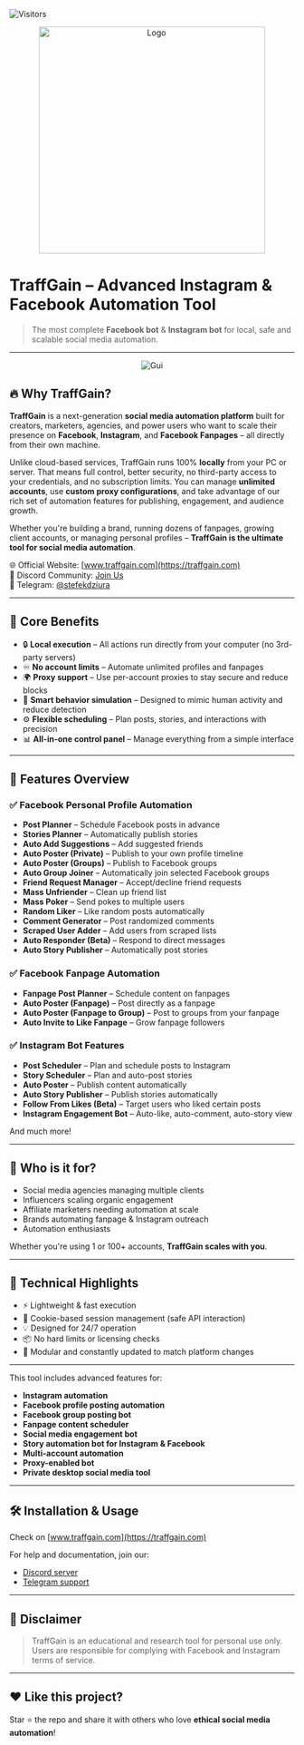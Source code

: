 ![Visitors](https://visitor-badge.laobi.icu/badge?page_id=traffgain.traffgain.readme) 

<p align="center">
  <img src="https://i.imgur.com/tYapzOE.png" alt="Logo" width="400" />
</p>


# TraffGain – Advanced Instagram & Facebook Automation Tool

> The most complete **Facebook bot** & **Instagram bot** for local, safe and scalable social media automation.

---

<p align="center">
  <img src="https://i.imgur.com/IQl4vgZ.png" alt="Gui" />
</p>

## 🔥 Why TraffGain?

**TraffGain** is a next-generation **social media automation platform** built for creators, marketers, agencies, and power users who want to scale their presence on **Facebook**, **Instagram**, and **Facebook Fanpages** – all directly from their own machine.

Unlike cloud-based services, TraffGain runs 100% **locally** from your PC or server. That means full control, better security, no third-party access to your credentials, and no subscription limits. You can manage **unlimited accounts**, use **custom proxy configurations**, and take advantage of our rich set of automation features for publishing, engagement, and audience growth.

Whether you're building a brand, running dozens of fanpages, growing client accounts, or managing personal profiles – **TraffGain is the ultimate tool for social media automation**.

🌐 Official Website: [www.traffgain.com](https://traffgain.com)  
💬 Discord Community: [Join Us](https://discord.gg/3GeG5wr8mH)  
📲 Telegram: [@stefekdziura](https://t.me/stefekdziura)

---

## 🚀 Core Benefits

- 🔒 **Local execution** – All actions run directly from your computer (no 3rd-party servers)
- ♾️ **No account limits** – Automate unlimited profiles and fanpages
- 🌍 **Proxy support** – Use per-account proxies to stay secure and reduce blocks
- 🧠 **Smart behavior simulation** – Designed to mimic human activity and reduce detection
- ⚙️ **Flexible scheduling** – Plan posts, stories, and interactions with precision
- 📊 **All-in-one control panel** – Manage everything from a simple interface

---

## 📲 Features Overview

### ✅ Facebook Personal Profile Automation
- **Post Planner** – Schedule Facebook posts in advance
- **Stories Planner** – Automatically publish stories
- **Auto Add Suggestions** – Add suggested friends
- **Auto Poster (Private)** – Publish to your own profile timeline
- **Auto Poster (Groups)** – Publish to Facebook groups
- **Auto Group Joiner** – Automatically join selected Facebook groups
- **Friend Request Manager** – Accept/decline friend requests
- **Mass Unfriender** – Clean up friend list
- **Mass Poker** – Send pokes to multiple users
- **Random Liker** – Like random posts automatically
- **Comment Generator** – Post randomized comments
- **Scraped User Adder** – Add users from scraped lists
- **Auto Responder (Beta)** – Respond to direct messages
- **Auto Story Publisher** – Automatically post stories

### ✅ Facebook Fanpage Automation
- **Fanpage Post Planner** – Schedule content on fanpages
- **Auto Poster (Fanpage)** – Post directly as a fanpage
- **Auto Poster (Fanpage to Group)** – Post to groups from your fanpage
- **Auto Invite to Like Fanpage** – Grow fanpage followers

### ✅ Instagram Bot Features
- **Post Scheduler** – Plan and schedule posts to Instagram
- **Story Scheduler** – Plan and auto-post stories
- **Auto Poster** – Publish content automatically
- **Auto Story Publisher** – Publish stories automatically
- **Follow From Likes (Beta)** – Target users who liked certain posts
- **Instagram Engagement Bot** – Auto-like, auto-comment, auto-story view

And much more!

---

## 💼 Who is it for?

- Social media agencies managing multiple clients
- Influencers scaling organic engagement
- Affiliate marketers needing automation at scale
- Brands automating fanpage & Instagram outreach
- Automation enthusiasts

Whether you're using 1 or 100+ accounts, **TraffGain scales with you**.

---

## 🧠 Technical Highlights

- ⚡ Lightweight & fast execution
- 🔧 Cookie-based session management (safe API interaction)
- 💡 Designed for 24/7 operation
- 📦 No hard limits or licensing checks
- 🧩 Modular and constantly updated to match platform changes

---

This tool includes advanced features for:
- **Instagram automation**
- **Facebook profile posting automation**
- **Facebook group posting bot**
- **Fanpage content scheduler**
- **Social media engagement bot**
- **Story automation bot for Instagram & Facebook**
- **Multi-account automation**
- **Proxy-enabled bot**
- **Private desktop social media tool**

---

## 🛠️ Installation & Usage

Check on [www.traffgain.com](https://traffgain.com)

For help and documentation, join our:
- [Discord server](https://discord.gg/3GeG5wr8mH)
- [Telegram support](https://t.me/stefekdziura)

---

## 📌 Disclaimer

> TraffGain is an educational and research tool for personal use only.  
> Users are responsible for complying with Facebook and Instagram terms of service.

---

## ❤️ Like this project?

Star ⭐ the repo and share it with others who love **ethical social media automation**!

